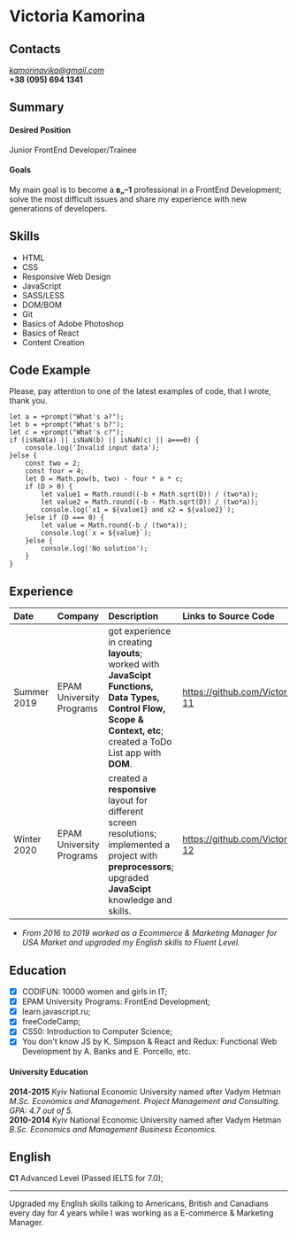 # Victoria Kamorina
## Contacts
*kamorinavika@gmail.com*                                                                                            
**+38 (095) 694 1341**
## Summary
#### Desired Position
Junior FrontEnd Developer/Trainee
#### Goals
My main goal is to become a **в„–1** professional in a FrontEnd Development; solve the most difficult issues and share my experience with new generations of developers.
## Skills
- HTML
- CSS
- Responsive Web Design
- JavaScript
- SASS/LESS
- DOM/BOM
- Git
- Basics of Adobe Photoshop
- Basics of React
- Content Creation
## Code Example
Please, pay attention to one of the latest examples of code, that I wrote, thank you.
```
let a = +prompt("What's a?");
let b = +prompt("What's b?");
let c = +prompt("What's c?");
if (isNaN(a) || isNaN(b) || isNaN(c) || a===0) {
    console.log('Invalid input data');
}else {
    const two = 2;
    const four = 4;
    let D = Math.pow(b, two) - four * a * c;
    if (D > 0) {
        let value1 = Math.round((-b + Math.sqrt(D)) / (two*a));
        let value2 = Math.round((-b - Math.sqrt(D)) / (two*a));
        console.log(`x1 = ${value1} and x2 = ${value2}`);
    }else if (D === 0) {
        let value = Math.round(-b / (two*a));
        console.log(`x = ${value}`);
    }else {
        console.log('No solution');
    }
}
```
## Experience
| Date | Company | Description | Links to Source Code |
|:----|:----|:----|:----|
| Summer 2019 | EPAM University Programs | got experience in creating **layouts**; worked with **JavaScipt Functions, Data Types, Control Flow, Scope & Context, etc**; created a ToDo List app with **DOM**. | https://github.com/VictoriaKam/FL-11 |
| Winter 2020 | EPAM University Programs | created a **responsive** layout for different screen resolutions; implemented a project with **preprocessors**; upgraded **JavaScipt** knowledge and skills.  | https://github.com/VictoriaKam/FL-12 |

- *From 2016 to 2019 worked as a Ecommerce & Marketing Manager for USA Market and upgraded my English skills to Fluent Level.*
## Education
- [X] CODIFUN: 10000 women and girls in IT;
- [X] EPAM University Programs: FrontEnd Development;
- [X] learn.javascript.ru;
- [X] freeCodeCamp;
- [X] CS50: Introduction to Computer Science;
- [X] You don't know JS by K. Simpson & React and Redux: Functional Web Development by A. Banks and E. Porcello, etc.

#### University Education
**2014-2015** Kyiv National Economic University named after Vadym Hetman                                                                 
*M.Sc. Economics and Management.
Project Management and Consulting. GPA: 4.7 out of 5.*  
**2010-2014** Kyiv National Economic University named after Vadym Hetman                                                              
*B.Sc. Economics and Management
Business Economics.*
## English
**C1** Advanced Level (Passed IELTS for 7.0);  
___
Upgraded my English skills talking to Americans, British and Canadians every day for 4 years while I was working as a E-commerce & Marketing Manager.
